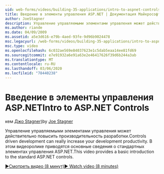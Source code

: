 ```yaml
---
uid: web-forms/videos/building-35-applications/intro-to-aspnet-controls
title: Введение в элементы управления ASP.NET | Документация Майкрософт
author: JoeStagner
description: Управление управляемыми элементами управления может действительно повысить производительность разработки. В этом видеоролике приводятся основные сведения о стандартных элементах управления ASP.NET.
ms.author: riande
ms.date: 04/09/2009
ms.assetid: a5e3d616-e79b-4aed-93fe-9d96b9024478
msc.legacyurl: /web-forms/videos/building-35-applications/intro-to-aspnet-controls
msc.type: video
ms.openlocfilehash: 6c032ae569e84037623e1c5dab5eaa14ee81fd69
ms.sourcegitcommit: e7e91932a6e91a63e2e46417626f39d6b244a3ab
ms.translationtype: MT
ms.contentlocale: ru-RU
ms.lasthandoff: 03/06/2020
ms.locfileid: "78440238"
---
```

# <a name="intro-to-aspnet-controls"></a><span data-ttu-id="7f2de-104">Введение в элементы управления ASP.NET</span><span class="sxs-lookup"><span data-stu-id="7f2de-104">Intro to ASP.NET Controls</span></span>

<span data-ttu-id="7f2de-105">кем [Джо Stagner)](https://github.com/JoeStagner)</span><span class="sxs-lookup"><span data-stu-id="7f2de-105">by [Joe Stagner](https://github.com/JoeStagner)</span></span>

<span data-ttu-id="7f2de-106">Управление управляемыми элементами управления может действительно повысить производительность разработки.</span><span class="sxs-lookup"><span data-stu-id="7f2de-106">Controls driven development can really increase your development productivity.</span></span> <span data-ttu-id="7f2de-107">В этом видеоролике приводятся основные сведения о стандартных элементах управления ASP.NET.</span><span class="sxs-lookup"><span data-stu-id="7f2de-107">This video provides a basic introduction to the standard ASP.NET controls.</span></span>

[<span data-ttu-id="7f2de-108">&#9654;Смотреть видео (8 минут)</span><span class="sxs-lookup"><span data-stu-id="7f2de-108">&#9654; Watch video (8 minutes)</span></span>](https://channel9.msdn.com/Blogs/ASP-NET-Site-Videos/intro-to-aspnet-controls)
